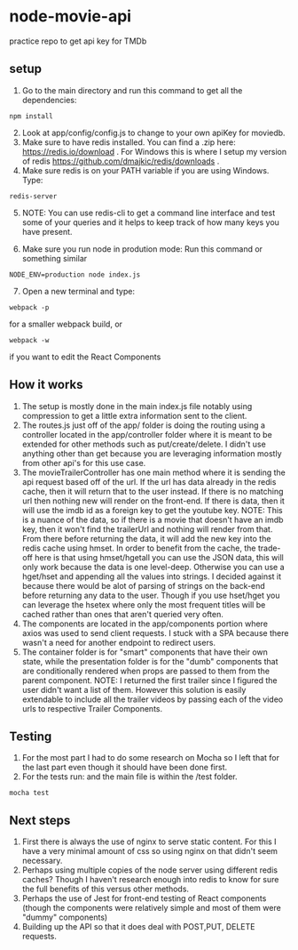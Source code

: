 # node-movie-api
practice repo to get api key for TMDb

## setup

1) Go to the main directory and run this command to get all the dependencies:
```
npm install
```
2) Look at app/config/config.js to change to your own apiKey for moviedb.
3) Make sure to have redis installed. You can find a .zip here: https://redis.io/download . For Windows this is where I setup my version of redis https://github.com/dmajkic/redis/downloads .
4) Make sure redis is on your PATH variable if you are using Windows. Type:
```
redis-server
```
5) NOTE: You can use redis-cli to get a command line interface and test some of your queries and it helps to keep track of how many keys you have present.

6) Make sure you run node in prodution mode: Run this command or something similar
```
NODE_ENV=production node index.js
```
7) Open a new terminal and type:
```
webpack -p
```
for a smaller webpack build, or
```
webpack -w
```
if you want to edit the React Components

## How it works
1) The setup is mostly done in the main index.js file notably using compression to get a little extra information sent to the client.
2) The routes.js just off of the app/ folder is doing the routing using a controller located in the app/controller folder where it is meant to be extended for other methods such as put/create/delete. 
I didn't use anything other than get because you are leveraging information mostly from other api's for this use case.
3) The movieTrailerController has one main method where it is sending the api request based off of the url.
If the url has data already in the redis cache, then it will return that to the user instead.
If there is no matching url then nothing new will render on the front-end. 
If there is data, then it will use the imdb id as a foreign key to get the youtube key.
NOTE: This is a nuance of the data, so if there is a movie that doesn't have an imdb key, then it won't find the trailerUrl and nothing will render from that.
From there before returning the data, it will add the new key into the redis cache using hmset.
In order to benefit from the cache, the trade-off here is that using hmset/hgetall you can use the JSON data, this will only work because the data is one level-deep. Otherwise you can use a hget/hset and appending all the values into strings.
I decided against it because there would be alot of parsing of strings on the back-end before returning any data to the user.
Though if you use hset/hget you can leverage the hsetex where only the most frequent titles will be cached rather than ones that aren't queried very often.
4) The components are located in the app/components portion where axios was used to send client requests. I stuck with a SPA because there wasn't a need for another endpoint to redirect users. 
5) The container folder is for "smart" components that have their own state, while the presentation folder is for the "dumb" components that are conditionally rendered when props are passed to them from the parent component.
NOTE:
I returned the first trailer since I figured the user didn't want a list of them. However this solution is easily extendable to include all the trailer videos by passing each of the video urls to respective Trailer Components.

## Testing
1) For the most part I had to do some research on Mocha so I left that for the last part even though it should have been done first.
2) For the tests run: and the main file is within the /test folder.
```
mocha test
```
## Next steps
1) First there is always the use of nginx to serve static content. For this I have a very minimal amount of css so using nginx on that didn't seem necessary.
2) Perhaps using multiple copies of the node server using different redis caches? Though I haven't research enough into redis to know for sure the full benefits of this versus other methods.
3) Perhaps the use of Jest for front-end testing of React components (though the components were relatively simple and most of them were "dummy" components)
4) Building up the API so that it does deal with POST,PUT, DELETE requests.


